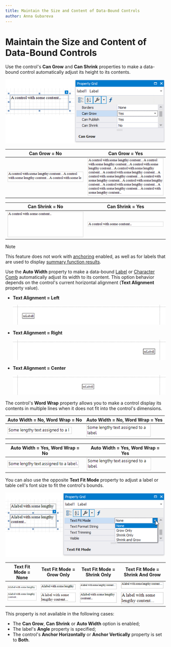 ```yaml
---
title: Maintain the Size and Content of Data-Bound Controls
author: Anna Gubareva
---
```

# Maintain the Size and Content of Data-Bound Controls

Use the control's **Can Grow** and **Can Shrink** properties to make a data-bound control automatically adjust its height to its contents.

![](../../../../images/eurd-win-can-grow-can-shrink-properties.png)

| **Can Grow = No** | **Can Grow = Yes** |
|---|---|
| ![](../../../../images/eurd-win-can-grow-false.png) | ![](../../../../images/eurd-win-can-grow-true.png) |

| **Can Shrink = No** | **Can Shrink = Yes** |
|---|---|
| ![](../../../../images/eurd-win-can-shrink-false.png) | ![](../../../../images/eurd-win-can-shrink-true.png) |

> [!NOTE]
> This feature does not work with [anchoring](anchor-controls.md) enabled, as well as for labels that are used to display [summary function results](../shape-report-data/shape-data-expression-bindings/calculate-a-summary.md).

Use the **Auto Width** property to make a data-bound [Label](../use-report-elements/use-basic-report-controls/label.md) or [Character Comb](../use-report-elements/use-basic-report-controls/character-comb.md) automatically adjust its width to its content. This option behavior depends on the control's current horizontal alignment (**Text Alignment** property value).

* **Text Alignment = Left**

    ![](../../../../images/eurd-win-label-auto-width-left-align.png)

* **Text Alignment = Right**

    ![](../../../../images/eurd-win-label-auto-width-right-align.png)

* **Text Alignment = Center**

    ![](../../../../images/eurd-win-label-auto-width-center-align.png)

The control's **Word Wrap** property allows you to make a control display its contents in multiple lines when it does not fit into the control's dimensions.

| Auto Width = No, Word Wrap = No | Auto Width = No, Word Wrap = Yes |
|---|---|
| ![](../../../../images/eurd-win-auto-width-false-word-wrap-false.png) | ![](../../../../images/eurd-win-auto-width-false-word-wrap-true.png) |

| Auto Width = Yes, Word Wrap = No | Auto Width = Yes, Word Wrap = Yes |
|---|---|
| ![](../../../../images/eurd-win-auto-width-true-word-wrap-false.png) | ![](../../../../images/eurd-win-auto-width-false-word-wrap-true.png) |


You can also use the opposite **Text Fit Mode** property to adjust a label or table cell's font size to fit the control's bounds.

![](../../../../images/eurd-win-label-text-fit-mode-property.png) 

| Text Fit Mode = None | Text Fit Mode = Grow Only | Text Fit Mode = Shrink Only | Text Fit Mode = Shrink And Grow |
|---|---|---|---|
| ![](../../../../images/eurd-win-label-text-fit-mode-none.png) | ![](../../../../images/eurd-win-label-text-fit-mode-grow-only.png) | ![](../../../../images/eurd-win-label-text-fit-mode-shrink-only.png) | ![](../../../../images/eurd-win-label-text-fit-mode-shrink-and-grow.png) |

This property is not available in the following cases:

* The **Can Grow**, **Can Shrink** or **Auto Width** option is enabled;
* The label's **Angle** property is specified;
* The control's **Anchor Horizontally** or **Anchor Vertically** property is set to **Both**.